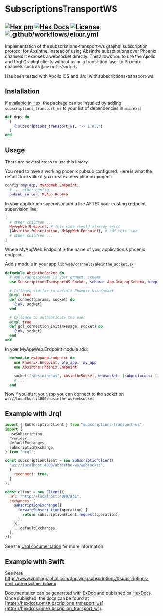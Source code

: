 # SubscriptionsTransportWS

## [![Hex pm](http://img.shields.io/hexpm/v/subscriptions_transport_ws.svg?style=flat)](https://hex.pm/packages/subscriptions_transport_ws) [![Hex Docs](https://img.shields.io/badge/hex-docs-9768d1.svg)](https://hexdocs.pm/subscriptions_transport_ws) [![License](https://img.shields.io/badge/License-MIT-blue.svg)](https://opensource.org/licenses/MIT)![.github/workflows/elixir.yml](https://github.com/maartenvanvliet/subscriptions-transport-ws/workflows/.github/workflows/elixir.yml/badge.svg)
<!-- MDOC !-->

Implementation of the subscriptions-transport-ws graphql subscription protocol for Absinthe. Instead of using Absinthe subscriptions over Phoenix channels it exposes a websocket directly. This allows you to use
the Apollo and Urql Graphql clients without using a translation layer to Phoenix channels such as `@absinthe/socket`. 

Has been tested with Apollo iOS and Urql with subscriptions-transport-ws.

## Installation

If [available in Hex](https://hex.pm/docs/publish), the package can be installed
by adding `subscriptions_transport_ws` to your list of dependencies in `mix.exs`:

```elixir
def deps do
  [
    {:subscriptions_transport_ws, "~> 1.0.0"}
  ]
end
```

## Usage

There are several steps to use this library. 

You need to have a working phoenix pubsub configured. Here is what the default looks like if you create a new phoenix project:
```elixir
config :my_app, MyAppWeb.Endpoint,
  # ... other config
  pubsub_server: MyApp.PubSub
```
In your application supervisor add a line AFTER your existing endpoint supervision line:

```elixir
[
  # other children ...
  MyAppWeb.Endpoint, # this line should already exist
  {Absinthe.Subscription, MyAppWeb.Endpoint}, # add this line
  # other children ...
]
```

Where MyAppWeb.Endpoint is the name of your application's phoenix endpoint.

Add a module in your app `lib/web/channels/absinthe_socket.ex`
```elixir
defmodule AbsintheSocket do
  # App.GraphqlSchema is your graphql schema
  use SubscriptionsTransportWS.Socket, schema: App.GraphqlSchema, keep_alive: 1000

  # Callback similar to default Phoenix UserSocket
  @impl true
  def connect(params, socket) do
    {:ok, socket}
  end

  # Callback to authenticate the user
  @impl true
  def gql_connection_init(message, socket) do
    {:ok, socket}
  end
end
```

In your MyAppWeb.Endpoint module add:
```elixir
  defmodule MyAppWeb.Endpoint do
    use Phoenix.Endpoint, otp_app: :my_app
    use Absinthe.Phoenix.Endpoint

    socket("/absinthe-ws", AbsintheSocket, websocket: [subprotocols: ["graphql-ws"]])
    # ...
  end
```

Now if you start your app you can connect to the socket on `ws://localhost:4000/absinthe-ws/websocket`

## Example with Urql 
```javascript
import { SubscriptionClient } from "subscriptions-transport-ws";
import {
  useSubscription,
  Provider,
  defaultExchanges,
  subscriptionExchange,
} from "urql";

const subscriptionClient = new SubscriptionClient(
  "ws://localhost:4000/absinthe-ws/websocket",
  {
    reconnect: true,
  }
);

const client = new Client({
  url: "http://localhost:4000/api",
  exchanges: [
    subscriptionExchange({
      forwardSubscription(operation) {
        return subscriptionClient.request(operation);
      },
    }),
    ...defaultExchanges,
  ],
});
```
See the [Urql documentation](https://formidable.com/open-source/urql/docs/advanced/subscriptions/#setting-up-subscriptions-transport-ws) for more information.

## Example with Swift

See here https://www.apollographql.com/docs/ios/subscriptions/#subscriptions-and-authorization-tokens

<!-- MDOC !-->

Documentation can be generated with [ExDoc](https://github.com/elixir-lang/ex_doc)
and published on [HexDocs](https://hexdocs.pm). Once published, the docs can
be found at [https://hexdocs.pm/subscriptions_transport_ws](https://hexdocs.pm/subscription_transport_ws).
